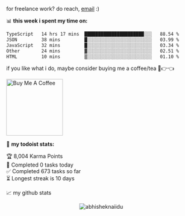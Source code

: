 for freelance work? do reach, [email](mailto:abhishknads.work@gmail.com) :)

📊 **this week i spent my time on:**
<!--START_SECTION:waka-->

```txt
TypeScript   14 hrs 17 mins  ██████████████████████░░░   88.54 %
JSON         38 mins         █░░░░░░░░░░░░░░░░░░░░░░░░   03.99 %
JavaScript   32 mins         █░░░░░░░░░░░░░░░░░░░░░░░░   03.34 %
Other        24 mins         ▓░░░░░░░░░░░░░░░░░░░░░░░░   02.51 %
HTML         10 mins         ▒░░░░░░░░░░░░░░░░░░░░░░░░   01.10 %
```

<!--END_SECTION:waka-->

if you like what i do, maybe consider buying me a coffee/tea 🥺👉👈

<a href="https://www.buymeacoffee.com/abhisheknaiidu" target="_blank"><img src="https://cdn.buymeacoffee.com/buttons/v2/default-red.png" alt="Buy Me A Coffee" width="150" ></a>

🚧 **my todoist stats:**
<!-- TODO-IST:START -->
🏆  8,004 Karma Points           
🌸  Completed 0 tasks today           
✅  Completed 673 tasks so far           
⏳  Longest streak is 10 days
<!-- TODO-IST:END -->


📈 my github stats

<p align="center"> <img src="https://github-readme-stats.vercel.app/api?username=abhisheknaiidu&show_icons=true&theme=gotham" alt="abhisheknaiidu" />




